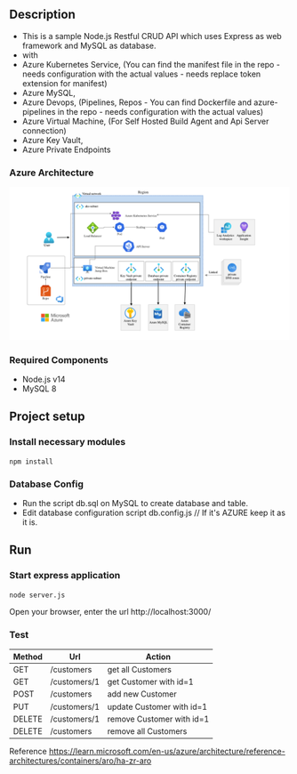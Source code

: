 ## Description
- This is a sample Node.js Restful CRUD API which uses Express as web framework and MySQL as database.
- with 
- Azure Kubernetes Service, (You can find the manifest file in the repo - needs configuration with the actual values - needs replace token extension for manifest)
- Azure MySQL,
- Azure Devops, (Pipelines, Repos - You can find Dockerfile and azure-pipelines in the repo - needs configuration with the actual values)
- Azure Virtual Machine, (For Self Hosted Build Agent and Api Server connection)
- Azure Key Vault,
- Azure Private Endpoints 

### Azure Architecture
![CRUD App Architecture](./crud-app-architecture.png)

### Required Components
* Node.js v14
* MySQL 8
## Project setup
### Install necessary modules
```
npm install
```
### Database Config
* Run the script db.sql on MySQL to create database and table.
* Edit database configuration script db.config.js // If it's AZURE keep it as it is.
## Run
### Start express application
```
node server.js
```
Open your browser, enter the url http://localhost:3000/
### Test
| Method  | Url | Action |
| ------- | --- | ------ |
| GET | /customers | get all Customers |
| GET | /customers/1 |	get Customer with id=1 |
| POST | /customers |	add new Customer |
| PUT | /customers/1 |	update Customer with id=1 |
| DELETE | /customers/1 | remove Customer with id=1 |
| DELETE | /customers | remove all Customers |


Reference 
https://learn.microsoft.com/en-us/azure/architecture/reference-architectures/containers/aro/ha-zr-aro
